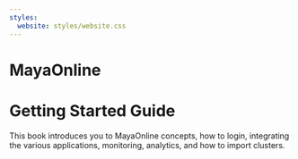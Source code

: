 ```yaml
---
styles:
  website: styles/website.css
---
```


# MayaOnline

# Getting Started Guide

This book introduces you to MayaOnline concepts, how to login, integrating the various applications, monitoring, analytics, and how to import clusters.


